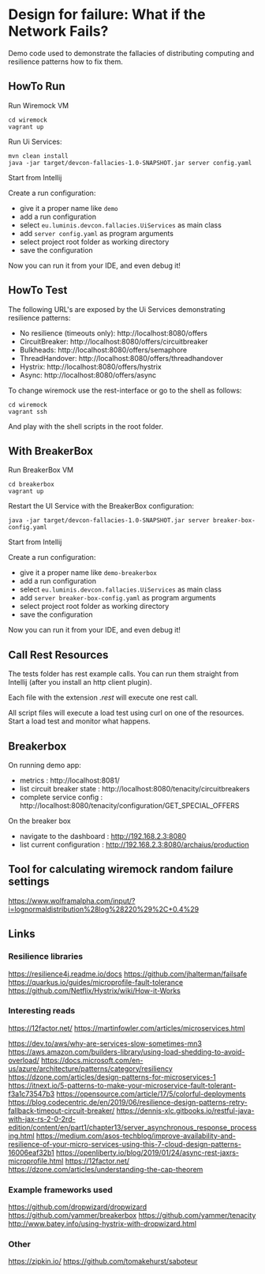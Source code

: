# Design for failure: What if the Network Fails?

Demo code used to demonstrate the fallacies of distributing computing and resilience patterns how to fix them.

## HowTo Run

Run Wiremock VM

```
cd wiremock
vagrant up
```

Run Ui Services:
```
mvn clean install
java -jar target/devcon-fallacies-1.0-SNAPSHOT.jar server config.yaml
```

Start from Intellij

Create a run configuration:
- give it a proper name like ```demo```
- add a run configuration
- select ```eu.luminis.devcon.fallacies.UiServices``` as main class
- add ```server config.yaml``` as program arguments
- select project root folder as working directory
- save the configuration

Now you can run it from your IDE, and even debug it!

## HowTo Test

The following URL's are exposed by the Ui Services demonstrating resilience patterns:

* No resilience (timeouts only): http://localhost:8080/offers
* CircuitBreaker: http://localhost:8080/offers/circuitbreaker
* Bulkheads: http://localhost:8080/offers/semaphore
* ThreadHandover: http://localhost:8080/offers/threadhandover
* Hystrix: http://localhost:8080/offers/hystrix
* Async: http://localhost:8080/offers/async

To change wiremock use the rest-interface or go to the shell as follows:
 ```
 cd wiremock
 vagrant ssh
 ```
 And play with the shell scripts in the root folder.

## With BreakerBox

Run BreakerBox VM
```
cd breakerbox
vagrant up
```

Restart the UI Service with the BreakerBox configuration:

```
java -jar target/devcon-fallacies-1.0-SNAPSHOT.jar server breaker-box-config.yaml
```

Start from Intellij

Create a run configuration:
- give it a proper name like ```demo-breakerbox```
- add a run configuration
- select ```eu.luminis.devcon.fallacies.UiServices``` as main class
- add ```server breaker-box-config.yaml``` as program arguments
- select project root folder as working directory
- save the configuration

Now you can run it from your IDE, and even debug it!

## Call Rest Resources

The tests folder has rest example calls. You can run them straight from Intellij (after you install an http client plugin).

Each file with the extension _.rest_ will execute one rest call.

All script files will execute a load test using curl on one of the resources. Start a load test and monitor what happens.

## Breakerbox

On running demo app:
- metrics                       : http://localhost:8081/
- list circuit breaker state    : http://localhost:8080/tenacity/circuitbreakers
- complete service config       : http://localhost:8080/tenacity/configuration/GET_SPECIAL_OFFERS

On the breaker box
- navigate to the dashboard     : http://192.168.2.3:8080
- list current configuration    : http://192.168.2.3:8080/archaius/production

## Tool for calculating wiremock random failure settings

https://www.wolframalpha.com/input/?i=lognormaldistribution%28log%28220%29%2C+0.4%29

## Links

### Resilience libraries

https://resilience4j.readme.io/docs
https://github.com/jhalterman/failsafe
https://quarkus.io/guides/microprofile-fault-tolerance
https://github.com/Netflix/Hystrix/wiki/How-it-Works

### Interesting reads

https://12factor.net/
https://martinfowler.com/articles/microservices.html

https://dev.to/aws/why-are-services-slow-sometimes-mn3
https://aws.amazon.com/builders-library/using-load-shedding-to-avoid-overload/
https://docs.microsoft.com/en-us/azure/architecture/patterns/category/resiliency
https://dzone.com/articles/design-patterns-for-microservices-1
https://itnext.io/5-patterns-to-make-your-microservice-fault-tolerant-f3a1c73547b3
https://opensource.com/article/17/5/colorful-deployments
https://blog.codecentric.de/en/2019/06/resilience-design-patterns-retry-fallback-timeout-circuit-breaker/
https://dennis-xlc.gitbooks.io/restful-java-with-jax-rs-2-0-2rd-edition/content/en/part1/chapter13/server_asynchronous_response_processing.html
https://medium.com/asos-techblog/improve-availability-and-resilience-of-your-micro-services-using-this-7-cloud-design-patterns-16006eaf32b1
https://openliberty.io/blog/2019/01/24/async-rest-jaxrs-microprofile.html
https://12factor.net/
https://dzone.com/articles/understanding-the-cap-theorem

### Example frameworks used

https://github.com/dropwizard/dropwizard
https://github.com/yammer/breakerbox
https://github.com/yammer/tenacity
http://www.batey.info/using-hystrix-with-dropwizard.html

### Other

https://zipkin.io/
https://github.com/tomakehurst/saboteur

